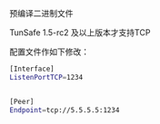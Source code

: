 预编译二进制文件

 TunSafe 1.5-rc2 及以上版本才支持TCP

 配置文件作如下修改：
 ```bash
[Interface]
ListenPortTCP=1234


[Peer]
Endpoint=tcp://5.5.5.5:1234
```
